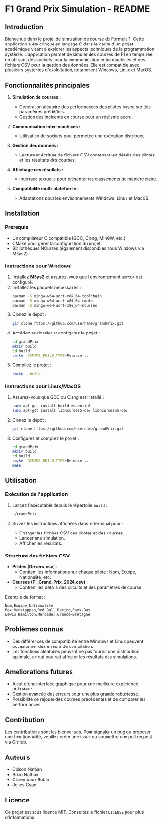 # F1 Grand Prix Simulation - README

## Introduction

Bienvenue dans le projet de simulation de course de Formule 1. Cette application a été conçue en langage C dans le cadre d'un projet académique visant à explorer les aspects techniques de la programmation système. L'application permet de simuler des courses de F1 en temps réel en utilisant des sockets pour la communication entre machines et des fichiers CSV pour la gestion des données. Elle est compatible avec plusieurs systèmes d'exploitation, notamment Windows, Linux et MacOS.

## Fonctionnalités principales

1. **Simulation de courses :**
   - Génération aléatoire des performances des pilotes basée sur des paramètres prédéfinis.
   - Gestion des incidents en course pour un réalisme accru.

2. **Communication inter-machines :**
   - Utilisation de sockets pour permettre une exécution distribuée.

3. **Gestion des données :**
   - Lecture et écriture de fichiers CSV contenant les détails des pilotes et les résultats des courses.

4. **Affichage des résultats :**
   - Interface textuelle pour présenter les classements de manière claire.

5. **Compatibilité multi-plateforme :**
   - Adaptations pour les environnements Windows, Linux et MacOS.

## Installation

### Prérequis

- Un compilateur C compatible (GCC, Clang, MinGW, etc.).
- CMake pour gérer la configuration du projet.
- Bibliothèques NCurses (également disponibles sous Windows via MSys2).

### Instructions pour Windows

1. Installez **MSys2** et assurez-vous que l'environnement `ucrt64` est configuré.
2. Installez les paquets nécessaires :
   ```bash
   pacman -S mingw-w64-ucrt-x86_64-toolchain
   pacman -S mingw-w64-ucrt-x86_64-cmake
   pacman -S mingw-w64-ucrt-x86_64-ncurses
   ```
3. Clonez le dépôt :
   ```bash
   git clone https://github.com/username/grandPrix.git
   ```
4. Accédez au dossier et configurez le projet :
   ```bash
   cd grandPrix
   mkdir build
   cd build
   cmake -DCMAKE_BUILD_TYPE=Release ..
   ```
5. Compilez le projet :
   ```bash
   cmake --build .
   ```

### Instructions pour Linux/MacOS

1. Assurez-vous que GCC ou Clang est installé :
   ```bash
   sudo apt-get install build-essential
   sudo apt-get install libncurses5-dev libncursesw5-dev
   ```
2. Clonez le dépôt :
   ```bash
   git clone https://github.com/username/grandPrix.git
   ```
3. Configurez et compilez le projet :
   ```bash
   cd grandPrix
   mkdir build
   cd build
   cmake -DCMAKE_BUILD_TYPE=Release ..
   make
   ```

## Utilisation

### Exécution de l'application

1. Lancez l'exécutable depuis le répertoire `build` :
   ```bash
   ./grandPrix
   ```

2. Suivez les instructions affichées dans le terminal pour :
   - Charger les fichiers CSV des pilotes et des courses.
   - Lancer une simulation.
   - Afficher les résultats.

### Structure des fichiers CSV

- **Pilotes (Drivers.csv)** :
  - Contient les informations sur chaque pilote : Nom, Équipe, Nationalité, etc.
- **Courses (F1_Grand_Prix_2024.csv)** :
  - Contient les détails des circuits et des paramètres de course.

Exemple de format :
```
Nom,Equipe,Nationalité
Max Verstappen,Red Bull Racing,Pays-Bas
Lewis Hamilton,Mercedes,Grande-Bretagne
```

## Problèmes connus

- Des différences de compatibilité entre Windows et Linux peuvent occasionner des erreurs de compilation.
- Les fonctions aléatoires peuvent ne pas fournir une distribution optimale, ce qui pourrait affecter les résultats des simulations.

## Améliorations futures

- Ajout d'une interface graphique pour une meilleure expérience utilisateur.
- Gestion avancée des erreurs pour une plus grande robustesse.
- Possibilité de rejouer des courses précédentes et de comparer les performances.

## Contribution

Les contributions sont les bienvenues. Pour signaler un bug ou proposer une fonctionnalité, veuillez créer une issue ou soumettre une pull request via GitHub.

## Auteurs

- Colson Nathan
- Brico Nathan
- Clarembaux Robin
- Jones Cyan

## Licence

Ce projet est sous licence MIT. Consultez le fichier `LICENSE` pour plus d'informations.

